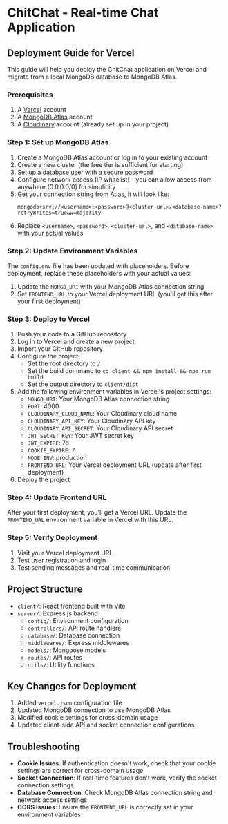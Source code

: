 # ChitChat - Real-time Chat Application

## Deployment Guide for Vercel

This guide will help you deploy the ChitChat application on Vercel and migrate from a local MongoDB database to MongoDB Atlas.

### Prerequisites

1. A [Vercel](https://vercel.com/) account
2. A [MongoDB Atlas](https://www.mongodb.com/cloud/atlas) account
3. A [Cloudinary](https://cloudinary.com/) account (already set up in your project)

### Step 1: Set up MongoDB Atlas

1. Create a MongoDB Atlas account or log in to your existing account
2. Create a new cluster (the free tier is sufficient for starting)
3. Set up a database user with a secure password
4. Configure network access (IP whitelist) - you can allow access from anywhere (0.0.0.0/0) for simplicity
5. Get your connection string from Atlas, it will look like:
   ```
   mongodb+srv://<username>:<password>@<cluster-url>/<database-name>?retryWrites=true&w=majority
   ```
6. Replace `<username>`, `<password>`, `<cluster-url>`, and `<database-name>` with your actual values

### Step 2: Update Environment Variables

The `config.env` file has been updated with placeholders. Before deployment, replace these placeholders with your actual values:

1. Update the `MONGO_URI` with your MongoDB Atlas connection string
2. Set `FRONTEND_URL` to your Vercel deployment URL (you'll get this after your first deployment)

### Step 3: Deploy to Vercel

1. Push your code to a GitHub repository
2. Log in to Vercel and create a new project
3. Import your GitHub repository
4. Configure the project:
   - Set the root directory to `/`
   - Set the build command to `cd client && npm install && npm run build`
   - Set the output directory to `client/dist`
5. Add the following environment variables in Vercel's project settings:
   - `MONGO_URI`: Your MongoDB Atlas connection string
   - `PORT`: 4000
   - `CLOUDINARY_CLOUD_NAME`: Your Cloudinary cloud name
   - `CLOUDINARY_API_KEY`: Your Cloudinary API key
   - `CLOUDINARY_API_SECRET`: Your Cloudinary API secret
   - `JWT_SECRET_KEY`: Your JWT secret key
   - `JWT_EXPIRE`: 7d
   - `COOKIE_EXPIRE`: 7
   - `NODE_ENV`: production
   - `FRONTEND_URL`: Your Vercel deployment URL (update after first deployment)
6. Deploy the project

### Step 4: Update Frontend URL

After your first deployment, you'll get a Vercel URL. Update the `FRONTEND_URL` environment variable in Vercel with this URL.

### Step 5: Verify Deployment

1. Visit your Vercel deployment URL
2. Test user registration and login
3. Test sending messages and real-time communication

## Project Structure

- `client/`: React frontend built with Vite
- `server/`: Express.js backend
  - `config/`: Environment configuration
  - `controllers/`: API route handlers
  - `database/`: Database connection
  - `middlewares/`: Express middlewares
  - `models/`: Mongoose models
  - `routes/`: API routes
  - `utils/`: Utility functions

## Key Changes for Deployment

1. Added `vercel.json` configuration file
2. Updated MongoDB connection to use MongoDB Atlas
3. Modified cookie settings for cross-domain usage
4. Updated client-side API and socket connection configurations

## Troubleshooting

- **Cookie Issues**: If authentication doesn't work, check that your cookie settings are correct for cross-domain usage
- **Socket Connection**: If real-time features don't work, verify the socket connection settings
- **Database Connection**: Check MongoDB Atlas connection string and network access settings
- **CORS Issues**: Ensure the `FRONTEND_URL` is correctly set in your environment variables